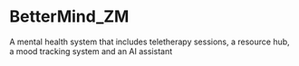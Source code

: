 # BetterMind_ZM
A mental health system that includes teletherapy sessions, a resource hub, a mood tracking system and an AI assistant

